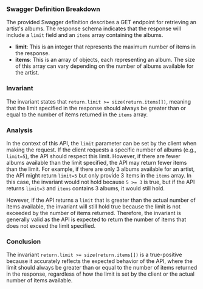 ### Swagger Definition Breakdown
The provided Swagger definition describes a GET endpoint for retrieving an artist's albums. The response schema indicates that the response will include a `limit` field and an `items` array containing the albums.

- **limit**: This is an integer that represents the maximum number of items in the response.
- **items**: This is an array of objects, each representing an album. The size of this array can vary depending on the number of albums available for the artist.

### Invariant
The invariant states that `return.limit >= size(return.items[])`, meaning that the limit specified in the response should always be greater than or equal to the number of items returned in the `items` array.

### Analysis
In the context of this API, the `limit` parameter can be set by the client when making the request. If the client requests a specific number of albums (e.g., `limit=5`), the API should respect this limit. However, if there are fewer albums available than the limit specified, the API may return fewer items than the limit. For example, if there are only 3 albums available for an artist, the API might return `limit=5` but only provide 3 items in the `items` array. In this case, the invariant would not hold because `5 >= 3` is true, but if the API returns `limit=3` and `items` contains 3 albums, it would still hold.

However, if the API returns a `limit` that is greater than the actual number of items available, the invariant will still hold true because the limit is not exceeded by the number of items returned. Therefore, the invariant is generally valid as the API is expected to return the number of items that does not exceed the limit specified.

### Conclusion
The invariant `return.limit >= size(return.items[])` is a true-positive because it accurately reflects the expected behavior of the API, where the limit should always be greater than or equal to the number of items returned in the response, regardless of how the limit is set by the client or the actual number of items available.

